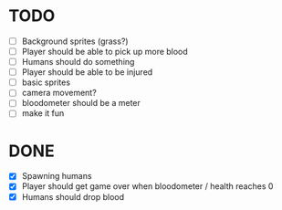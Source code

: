 # TODO

- [ ] Background sprites (grass?)
- [ ] Player should be able to pick up more blood
- [ ] Humans should do something
- [ ] Player should be able to be injured
- [ ] basic sprites
- [ ] camera movement?
- [ ] bloodometer should be a meter
- [ ] make it fun

# DONE

- [X] Spawning humans
- [X] Player should get game over when bloodometer / health reaches 0
- [X] Humans should drop blood

